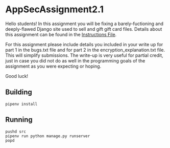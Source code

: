 # AppSecAssignment2.1
Hello students! In this assignment you will be fixing a barely-fuctioning 
and deeply-flawed Django site used to sell and gift gift card files. Details 
about this assignment can be found in the 
[Instructions File](./GiftcardSite/HW2_Instructions.md).

For this assignment please include details you included in your write
up for part 1 in the bugs.txt file and for part 2 in the 
encryption_explanation.txt file. This will simplify submissions. The 
write-up is very useful for partial credit, just in case you did not do
as well in the programming goals of the assignment as you were expecting
or hoping.

Good luck!

## Building

    pipenv install

## Running

    pushd src
    pipenv run python manage.py runserver
    popd